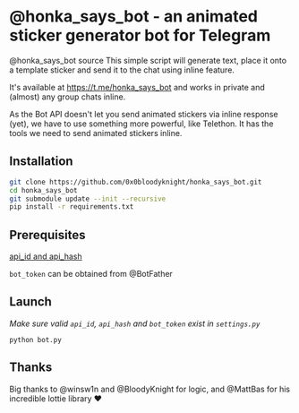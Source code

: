# @honka_says_bot - an animated sticker generator bot for Telegram

@honka_says_bot source
This simple script will generate text, place it onto a template sticker and send it to the chat using inline feature.

It's available at <https://t.me/honka_says_bot> and works in private and (almost) any group chats inline.

As the Bot API doesn't let you send animated stickers via inline response (yet), we have to use something more powerful, like Telethon. It has the tools we need to send animated stickers inline.

## Installation

```bash
git clone https://github.com/0x0bloodyknight/honka_says_bot.git
cd honka_says_bot
git submodule update --init --recursive
pip install -r requirements.txt
```

## Prerequisites

[api_id and api_hash](https://docs.telethon.dev/en/latest/basic/signing-in.html#signing-in)

`bot_token` can be obtained from @BotFather

## Launch

_Make sure valid `api_id`, `api_hash` and `bot_token` exist in `settings.py`_

`python bot.py`

## Thanks

Big thanks to @winsw1n and @BloodyKnight for logic, and @MattBas for his incredible lottie library ❤
